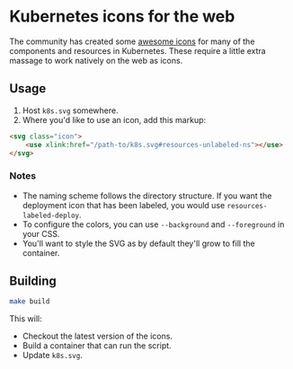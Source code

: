 # Kubernetes icons for the web

The community has created some [awesome icons](https://github.com/kubernetes/community/tree/master/icons) for many of the components and resources in Kubernetes. These require a little extra massage to work natively on the web as icons.

## Usage

1. Host `k8s.svg` somewhere.
1. Where you'd like to use an icon, add this markup:

```html
<svg class="icon">
    <use xlink:href="/path-to/k8s.svg#resources-unlabeled-ns"></use>
</svg>
```

### Notes

- The naming scheme follows the directory structure. If you want the deployment icon that has been labeled, you would use `resources-labeled-deploy`.
- To configure the colors, you can use `--background` and `--foreground` in your CSS.
- You'll want to style the SVG as by default they'll grow to fill the container.

## Building

```bash
make build
```

This will:

- Checkout the latest version of the icons.
- Build a container that can run the script.
- Update `k8s.svg`.
